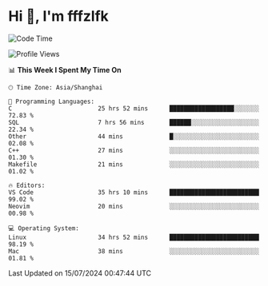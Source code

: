 # Hi 👋, I'm fffzlfk

<!--START_SECTION:waka-->
![Code Time](http://img.shields.io/badge/Code%20Time-774%20hrs%2043%20mins-blue)

![Profile Views](http://img.shields.io/badge/Profile%20Views-0-blue)

📊 **This Week I Spent My Time On** 

```text
🕑︎ Time Zone: Asia/Shanghai

💬 Programming Languages: 
C                        25 hrs 52 mins      ██████████████████░░░░░░░   72.83 % 
SQL                      7 hrs 56 mins       ██████░░░░░░░░░░░░░░░░░░░   22.34 % 
Other                    44 mins             █░░░░░░░░░░░░░░░░░░░░░░░░   02.08 % 
C++                      27 mins             ░░░░░░░░░░░░░░░░░░░░░░░░░   01.30 % 
Makefile                 21 mins             ░░░░░░░░░░░░░░░░░░░░░░░░░   01.02 % 

🔥 Editors: 
VS Code                  35 hrs 10 mins      █████████████████████████   99.02 % 
Neovim                   20 mins             ░░░░░░░░░░░░░░░░░░░░░░░░░   00.98 % 

💻 Operating System: 
Linux                    34 hrs 52 mins      █████████████████████████   98.19 % 
Mac                      38 mins             ░░░░░░░░░░░░░░░░░░░░░░░░░   01.81 % 
```


 Last Updated on 15/07/2024 00:47:44 UTC
<!--END_SECTION:waka-->
